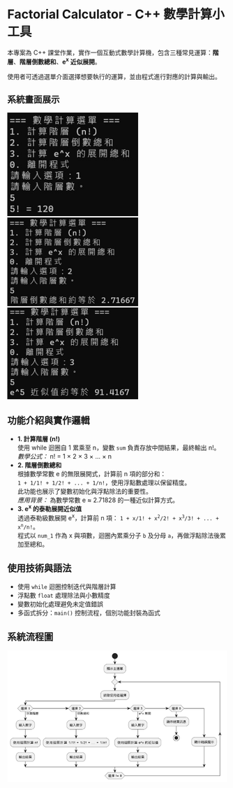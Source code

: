 <h1 style="font-size: 28px;">Factorial Calculator - C++ 數學計算小工具</h1>

<p>本專案為 C++ 課堂作業，實作一個互動式數學計算機，包含三種常見運算：<strong>階層</strong>、<strong>階層倒數總和</strong>、<strong>e<sup>x</sup> 近似展開</strong>。</p>
<p>使用者可透過選單介面選擇想要執行的運算，並由程式進行對應的計算與輸出。</p>

<h2 style="font-size: 20px;">系統畫面展示</h2>
<div>
  <img src="Factorial/FactorialSum01.jpg" alt="輸入選單" width="300" />
  <img src="Factorial/FactorialSum02.jpg" alt="運算結果" width="300" />
  <img src="Factorial/FactorialSum03.jpg" alt="運算結果" width="300" />
</div>

<h2>功能介紹與實作邏輯</h2>
<ul>
  <li>
    <strong>1. 計算階層 (n!)</strong><br/>
    使用 while 迴圈自 1 累乘至 n，變數 <code>sum</code> 負責存放中間結果，最終輸出 n!。<br/>
    <em>數學公式：</em> n! = 1 × 2 × 3 × ... × n
  </li>
  <li>
    <strong>2. 階層倒數總和</strong><br/>
    根據數學常數 e 的無限展開式，計算前 n 項的部分和：<br/>
    <code>1 + 1/1! + 1/2! + ... + 1/n!</code>，使用浮點數處理以保留精度。<br/>
    此功能也展示了變數初始化與浮點除法的重要性。<br/>
    <em>應用背景：</em> 為數學常數 e ≈ 2.71828 的一種近似計算方式。
  </li>
  <li>
    <strong>3. e<sup>x</sup> 的泰勒展開近似值</strong><br/>
    透過泰勒級數展開 e<sup>x</sup>，計算前 n 項：
    <code>1 + x/1! + x<sup>2</sup>/2! + x<sup>3</sup>/3! + ... + x<sup>n</sup>/n!</code>。<br/>
    程式以 <code>num_1</code> 作為 x 與項數，迴圈內累乘分子 <code>b</code> 及分母 <code>a</code>，再做浮點除法後累加至總和。
  </li>
</ul>

<h2>使用技術與語法</h2>
<ul>
  <li>使用 <code>while</code> 迴圈控制迭代與階層計算</li>
  <li>浮點數 <code>float</code> 處理除法與小數精度</li>
  <li>變數初始化處理避免未定值錯誤</li>
  <li>多函式拆分：<code>main()</code> 控制流程，個別功能封裝為函式</li>
</ul>

<h2>系統流程圖</h2>
<img src="Factorial/Factorial_UML.png" alt="程式流程圖" width="700" />
